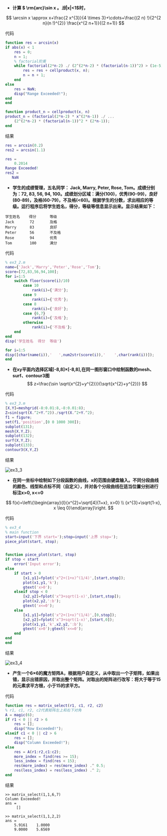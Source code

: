 - **计算 $ \rm{arc}\sin x ​$。当$|x|<1​$时，**

$$
\arcsin x \approx x+\frac{2 x^{3}}{4 \times 3}+\cdots+\frac{(2 n) !}{2^{2 n}(n !)^{2}} \frac{x^{2 n+1}}{(2 n+1)}
$$

代码

```matlab
function res = arcsin(x)
if abs(x) < 1
    res = 0;
    n = 1;
    % factorial阶乘
    while factorial(2*n-2) ./ (2^(2*n-2) * (factorial(n-1))^2) > (1e-5)
        res = res + cellproduct(x, n);
        n = n + 1;
    end
else
    res = NaN;
    disp("Range Exceeded!");
end
end

function product_n = cellproduct(x, n)
product_n = (factorial(2*n-2) * x^(2*n-1)) ./ ...
    (2^(2*n-2) * (factorial(n-1))^2 * (2*n-1));
end
```

结果

```matlab
res = arcsin(0.2)
res2 = arcsin(1.1)

res =
    0.2014
Range Exceeded!
res2 =
   NaN
```

- **学生的成绩管理，五名同学： Jack, Marry, Peter, Rose,  Tom。成绩分别为：72, 83, 56, 94, 100。成绩划分区域：满分(100)，优秀(90-99)，良好(80-89)，及格(60-79)，不及格(<60)。根据学生的分数，求出相应的等级。运行程序后将学生姓名，得分，等级等信息显示出来。显示结果如下：**

```
学生姓名    得分      等级
Jack       72       及格
Marry      83       良好
Peter      56       不及格
Rose       94       优秀
Tom        100      满分
```

代码

```matlab
% ex3_2.m
name={'Jack','Marry','Peter','Rose','Tom'};
score=[72,83,56,94,100];
for i=1:5
    switch floor(score(i)/10)
        case 10
            rank(i)={'满分'};
        case 9
            rank(i)={'优秀'};
        case 8
            rank(i)={'良好'};
        case {6,7}
            rank(i)={'及格'};
        otherwise
            rank(i)={'不及格'};
    end
end
disp('学生姓名  得分  等级')

for i=1:5
disp([char(name(i)),'   ',num2str(score(i)),'    ',char(rank(i))]);
end
```

- **在xy平面内选择区域[-8,8]×[-8,8],在同一图形窗口中绘制函数的mesh、surf、contour3图**
  $$
  z=\frac{\sin \sqrt{x^{2}+y^{2}}}{\sqrt{x^{2}+y^{2}}}
  $$

代码

```matlab
% ex3_3.m
[X,Y]=meshgrid(-8:0.01:8,-8:0.01:8);
Z=sin(sqrt(X.^2+Y.^2))./sqrt(X.^2+Y.^2);
f1 = figure;
set(f1,'position',[0 0 1000 300]);
subplot(131);
mesh(X,Y,Z);
subplot(132);
surf(X,Y,Z);
subplot(133);
contour3(X,Y,Z)
```

结果

![ex3_3](C:\Users\HYJ\Documents\MATLAB\matlab_basic\coursework\ex3_week8\ex3_3.png)

- **在同一坐标中绘制如下分段函数的曲线，x的范围由键盘输入。不同分段曲线的颜色、线型和点标不同（自定义），并对各个分段曲线在适当位置分别进行标注x>0, x<=0**

$$
f(x)=\left\{\begin{array}{l}{x^{2}+\sqrt[4]{1+x}, x>0} \\ {x^{3}+\sqrt{1-x}, x \leq 0}\end{array}\right.
$$

代码

```matlab
% ex3_4
% main function
start=input('下界 start=');stop=input('上界 stop=');
piece_plot(start, stop); 


function piece_plot(start, stop)
if stop < start
    error('Input error');
else
    if start > 0
        [x1,y1]=fplot('x^2+(1+x)^(1/4)',[start,stop]);
        plot(x1,y1,'k');
        gtext('x>0');
    elseif stop < 0
        [x2,y2]=fplot('x^3+sqrt(1-x)',[start,stop]);
        plot(x2,y2,':b');
        gtext('x<=0');
    else
        [x1,y1]=fplot('x^2+(1+x)^(1/4)',[0,stop]);
        [x2,y2]=fplot('x^3+sqrt(1-x)',[start,0]);
        plot(x1,y1,'k',x2,y2,':b');
        gtext('x>0');gtext('x<=0');
    end
end
end
```

结果

![ex3_4](C:\Users\HYJ\Documents\MATLAB\matlab_basic\coursework\ex3_week8\ex3_4.png)

- **产生一个6×6的魔方矩阵A，根据用户自定义，从中取出一个子矩阵，如果出错，显示出错原因，并取出整个矩阵。对取出的矩阵进行改写：将大于等于15的元素求平方根，小于15的求平方。**

代码

```matlab
function res = matrix_select(r1, c1, r2, c2)
% r1, c1, r2, c2代表矩阵左上和右下对角
A = magic(6);
if r1 < 0 || r2 > 6
	res = [];
	disp("Row Exceeded!");
elseif c1 < 0 || c2 > 6
	res = [];
	disp("Column Exceeded!");
else
	res = A(r1:r2,c1:c2);
	more_index = find(res >= 15);
	less_index = find(res < 15);
	res(more_index) = res(more_index) .^ 0.5;
	res(less_index) = res(less_index) .^ 2;
end
```

结果

```
>> matrix_select(1,1,6,7)
Column Exceeded!
ans =
     []
     
>> matrix_select(1,1,2,2)
ans =
    5.9161    1.0000
    9.0000    5.6569
```

